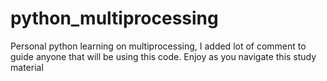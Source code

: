# python_multiprocessing
Personal python learning on multiprocessing, I added lot of comment to guide anyone that will be using this code. Enjoy as you navigate this study material
